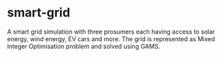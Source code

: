 # smart-grid
A smart grid simulation with three prosumers each having access to solar energy, wind energy, EV cars and more. The grid is represented as Mixed Integer Optimisation problem and solved using GAMS.
